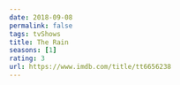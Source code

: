 ```yaml
---
date: 2018-09-08
permalink: false
tags: tvShows
title: The Rain
seasons: [1]
rating: 3
url: https://www.imdb.com/title/tt6656238
---
```

